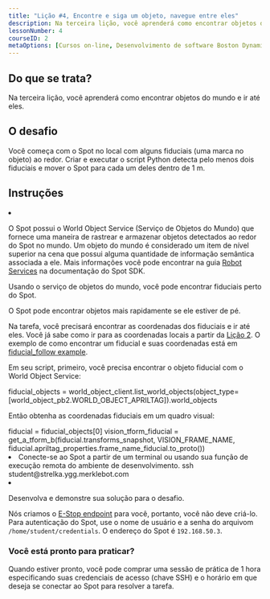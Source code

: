 ```yaml
---
title: "Lição #4, Encontre e siga um objeto, navegue entre eles"
description: Na terceira lição, você aprenderá como encontrar objetos do mundo e ir até eles.
lessonNumber: 4
courseID: 2
metaOptions: [Cursos on-line, Desenvolvimento de software Boston Dynamics Spot]
---
```


<section class="container__narrow">

## Do que se trata?

Na terceira lição, você aprenderá como encontrar objetos do mundo e ir até eles.

</section>


<section class="container__narrow">

## O desafio

Você começa com o Spot no local com alguns fiduciais (uma marca no objeto) ao redor. Criar e executar o script Python detecta pelo menos dois fiduciais e mover o Spot para cada um deles dentro de 1 m.

</section>

<section class="container__reg">

## Instruções

<List type="numbers">

<li>

O Spot possui o World Object Service (Serviço de Objetos do Mundo) que fornece uma maneira de rastrear e armazenar objetos detectados ao redor do Spot no mundo. Um objeto do mundo é considerado um item de nível superior na cena que possui alguma quantidade de informação semântica associada a ele. Mais informações você pode encontrar na guia [Robot Services](https://dev.bostondynamics.com/docs/concepts/robot_services#world-object) na documentação do Spot SDK.

Usando o serviço de objetos do mundo, você pode encontrar fiduciais perto do Spot.

O Spot pode encontrar objetos mais rapidamente se ele estiver de pé.

Na tarefa, você precisará encontrar as coordenadas dos fiduciais e ir até eles. Você já sabe como ir para as coordenadas locais a partir da [Lição 2](/online-courses/boston-dynamics-course/3-remote-controlled-and-programmed-motion). O exemplo de como encontrar um fiducial e suas coordenadas está em [fiducial_follow example](https://github.com/boston-dynamics/spot-sdk/blob/7ce5c5f31f4e1e45e9ff4be29fb097e258b75919/python/examples/fiducial_follow/fiducial_follow.py).

Em seu script, primeiro, você precisa encontrar o objeto fiducial com o World Object Service:

<lessonCodeWrapper language="python" codeClass="big-code">
fiducial_objects = world_object_client.list_world_objects(object_type=[world_object_pb2.WORLD_OBJECT_APRILTAG]).world_objects
</lessonCodeWrapper>


Então obtenha as coordenadas fiduciais em um quadro visual:

<lessonCodeWrapper language="python" codeClass="big-code">
fiducial = fiducial_objects[0]
vision_tform_fiducial = get_a_tform_b(fiducial.transforms_snapshot, VISION_FRAME_NAME, fiducial.apriltag_properties.frame_name_fiducial.to_proto())
</lessonCodeWrapper>

</li>

<li>
Conecte-se ao Spot a partir de um terminal ou usando sua função de execução remota do ambiente de desenvolvimento.

<lessonCodeWrapper language="bash">
ssh student@strelka.ygg.merklebot.com
</lessonCodeWrapper>

</li>

<li>

Desenvolva e demonstre sua solução para o desafio.

Nós criamos o [E-Stop endpoint](https://dev.bostondynamics.com/python/examples/estop/readme) para você, portanto, você não deve criá-lo. Para autenticação do Spot, use o nome de usuário e a senha do arquivom <code>/home/student/credentials</code>. O endereço do Spot é <code>192.168.50.3</code>.

</li>

</List>
</section>

<section class="container__narrow">

### Você está pronto para praticar?

Quando estiver pronto, você pode comprar uma sessão de prática de 1 hora especificando suas credenciais de acesso (chave SSH) e o horário em que deseja se conectar ao Spot para resolver a tarefa.

##### <LessonButtonLink src="https://dapp.spot-sdk.education/#/checkout" text="Alugue uma vaga" />

</section>